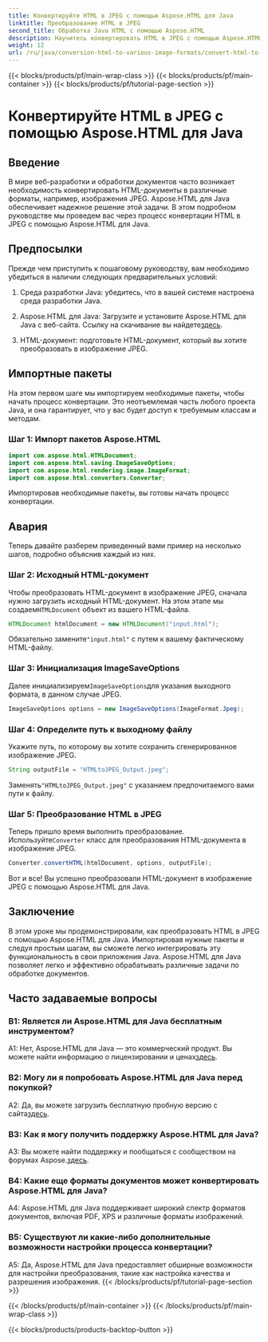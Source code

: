 ```yaml
---
title: Конвертируйте HTML в JPEG с помощью Aspose.HTML для Java
linktitle: Преобразование HTML в JPEG
second_title: Обработка Java HTML с помощью Aspose.HTML
description: Научитесь конвертировать HTML в JPEG с помощью Aspose.HTML для Java. Пошаговое руководство для бесперебойной обработки документов.
weight: 12
url: /ru/java/conversion-html-to-various-image-formats/convert-html-to-jpeg/
---
```


{{< blocks/products/pf/main-wrap-class >}}
{{< blocks/products/pf/main-container >}}
{{< blocks/products/pf/tutorial-page-section >}}

# Конвертируйте HTML в JPEG с помощью Aspose.HTML для Java

## Введение

В мире веб-разработки и обработки документов часто возникает необходимость конвертировать HTML-документы в различные форматы, например, изображения JPEG. Aspose.HTML для Java обеспечивает надежное решение этой задачи. В этом подробном руководстве мы проведем вас через процесс конвертации HTML в JPEG с помощью Aspose.HTML для Java. 

## Предпосылки

Прежде чем приступить к пошаговому руководству, вам необходимо убедиться в наличии следующих предварительных условий:

1. Среда разработки Java: убедитесь, что в вашей системе настроена среда разработки Java.

2.  Aspose.HTML для Java: Загрузите и установите Aspose.HTML для Java с веб-сайта. Ссылку на скачивание вы найдете[здесь](https://releases.aspose.com/html/java/).

3. HTML-документ: подготовьте HTML-документ, который вы хотите преобразовать в изображение JPEG.

## Импортные пакеты

На этом первом шаге мы импортируем необходимые пакеты, чтобы начать процесс конвертации. Это неотъемлемая часть любого проекта Java, и она гарантирует, что у вас будет доступ к требуемым классам и методам.

### Шаг 1: Импорт пакетов Aspose.HTML

```java
import com.aspose.html.HTMLDocument;
import com.aspose.html.saving.ImageSaveOptions;
import com.aspose.html.rendering.image.ImageFormat;
import com.aspose.html.converters.Converter;
```

Импортировав необходимые пакеты, вы готовы начать процесс конвертации.

## Авария

Теперь давайте разберем приведенный вами пример на несколько шагов, подробно объяснив каждый из них.

### Шаг 2: Исходный HTML-документ

 Чтобы преобразовать HTML-документ в изображение JPEG, сначала нужно загрузить исходный HTML-документ. На этом этапе мы создаем`HTMLDocument` объект из вашего HTML-файла.

```java
HTMLDocument htmlDocument = new HTMLDocument("input.html");
```

 Обязательно замените`"input.html"` с путем к вашему фактическому HTML-файлу.

### Шаг 3: Инициализация ImageSaveOptions

 Далее инициализируем`ImageSaveOptions`для указания выходного формата, в данном случае JPEG.

```java
ImageSaveOptions options = new ImageSaveOptions(ImageFormat.Jpeg);
```

### Шаг 4: Определите путь к выходному файлу

Укажите путь, по которому вы хотите сохранить сгенерированное изображение JPEG.

```java
String outputFile = "HTMLtoJPEG_Output.jpeg";
```

 Заменять`"HTMLtoJPEG_Output.jpeg"` с указанием предпочитаемого вами пути к файлу.

### Шаг 5: Преобразование HTML в JPEG

 Теперь пришло время выполнить преобразование. Используйте`Converter` класс для преобразования HTML-документа в изображение JPEG.

```java
Converter.convertHTML(htmlDocument, options, outputFile);
```

Вот и все! Вы успешно преобразовали HTML-документ в изображение JPEG с помощью Aspose.HTML для Java.

## Заключение

В этом уроке мы продемонстрировали, как преобразовать HTML в JPEG с помощью Aspose.HTML для Java. Импортировав нужные пакеты и следуя простым шагам, вы сможете легко интегрировать эту функциональность в свои приложения Java. Aspose.HTML для Java позволяет легко и эффективно обрабатывать различные задачи по обработке документов.

## Часто задаваемые вопросы

### В1: Является ли Aspose.HTML для Java бесплатным инструментом?

 A1: Нет, Aspose.HTML для Java — это коммерческий продукт. Вы можете найти информацию о лицензировании и ценах[здесь](https://purchase.aspose.com/buy).

### В2: Могу ли я попробовать Aspose.HTML для Java перед покупкой?

 A2: Да, вы можете загрузить бесплатную пробную версию с сайта[здесь](https://releases.aspose.com/html/java).

### В3: Как я могу получить поддержку Aspose.HTML для Java?

A3: Вы можете найти поддержку и пообщаться с сообществом на форумах Aspose.[здесь](https://forum.aspose.com/).

### В4: Какие еще форматы документов может конвертировать Aspose.HTML для Java?

A4: Aspose.HTML для Java поддерживает широкий спектр форматов документов, включая PDF, XPS и различные форматы изображений.

### В5: Существуют ли какие-либо дополнительные возможности настройки процесса конвертации?

A5: Да, Aspose.HTML для Java предоставляет обширные возможности для настройки преобразования, такие как настройка качества и разрешения изображения.
{{< /blocks/products/pf/tutorial-page-section >}}

{{< /blocks/products/pf/main-container >}}
{{< /blocks/products/pf/main-wrap-class >}}

{{< blocks/products/products-backtop-button >}}
